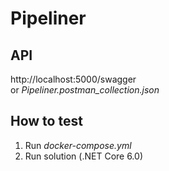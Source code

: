# Pipeliner
## API 
http://localhost:5000/swagger  
or *Pipeliner.postman_collection.json*
## How to test
1) Run *docker-compose.yml*
2) Run solution (.NET Core 6.0)
